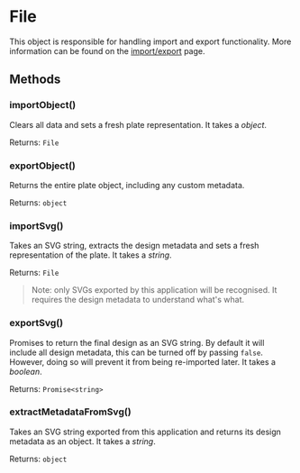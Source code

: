 # File

This object is responsible for handling import and export functionality. More information can be found on the [import/export](other/import-export.md) page.

## Methods <!-- {docsify-ignore} -->

### importObject()

Clears all data and sets a fresh plate representation. It takes a *object*.

Returns: `File`

### exportObject()

Returns the entire plate object, including any custom metadata.

Returns: `object`

### importSvg()

Takes an SVG string, extracts the design metadata and sets a fresh representation of the plate. It takes a *string*.

Returns: `File`

> Note: only SVGs exported by this application will be recognised. It requires the design metadata to understand what's what.

### exportSvg()

Promises to return the final design as an SVG string. By default it will include all design metadata, this can be turned off by passing `false`. However, doing so will prevent it from being re-imported later. It takes a *boolean*.

Returns: `Promise<string>`

### extractMetadataFromSvg()

Takes an SVG string exported from this application and returns its design metadata as an object. It takes a *string*.

Returns: `object`